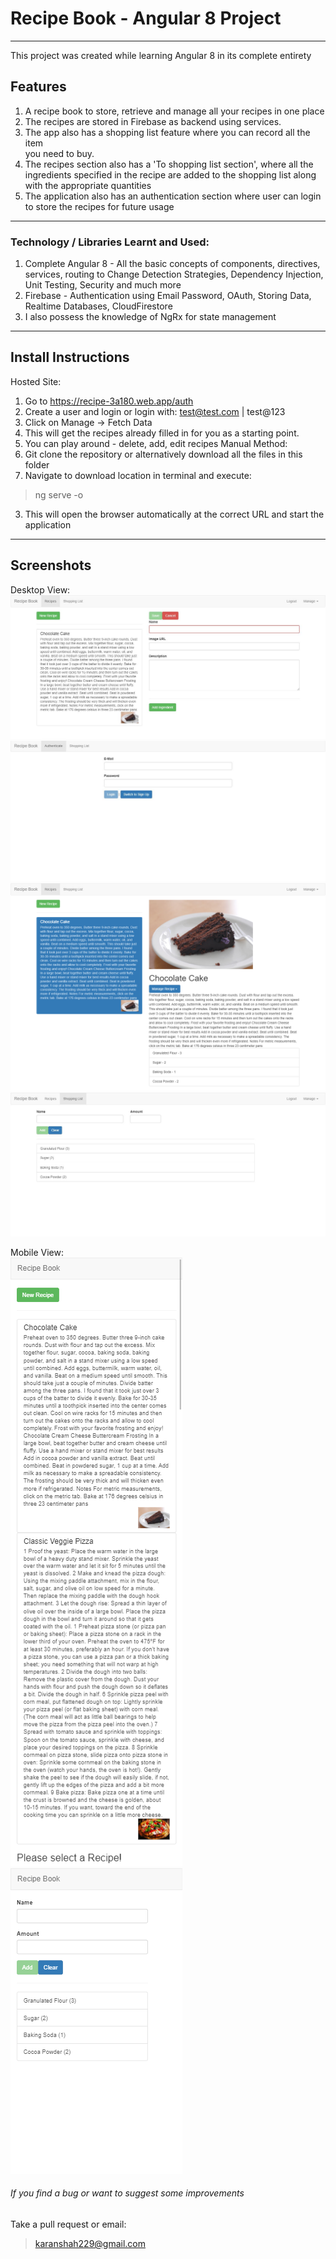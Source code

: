 # Recipe Book - Angular 8 Project

---

This project was created while learning Angular 8 in its complete entirety

## Features

1. A recipe book to store, retrieve and manage all your recipes in one place
2. The recipes are stored in Firebase as backend using services.
3. The app also has a shopping list feature where you can record all the item  
you need to buy.
4. The recipes section also has a 'To shopping list section', where all the  
ingredients specified in the recipe are added to the shopping list along  
with the appropriate quantities
5. The application also has an authentication section where user can login to  store the recipes for future usage

---

### Technology / Libraries Learnt and Used:
1. Complete Angular 8 - All the basic concepts of components, directives, services, routing to Change Detection Strategies, Dependency Injection, Unit Testing, Security and much more
2. Firebase - Authentication using Email Password, OAuth, Storing Data, Realtime Databases, CloudFirestore
3. I also possess the knowledge of NgRx for state management

---

## Install Instructions

Hosted Site:
1. Go to https://recipe-3a180.web.app/auth
2. Create a user and login or login with: test@test.com | test@123
3. Click on Manage -> Fetch Data
4. This will get the recipes already filled in for you as a starting point.
5. You can play around - delete, add, edit recipes
Manual Method:
1. Git clone the repository or alternatively download all the files in this folder
2. Navigate to download location in terminal and execute:
> ng serve -o
3. This will open the browser automatically at the correct URL and start the application

---

## Screenshots

Desktop View:  
![alt text](https://github.com/karanshah229/Recipe-Book/blob/master/screenshots/desktop_view/new_recipe_empty.JPG "Add New Recipe")  
![alt text](https://github.com/karanshah229/Recipe-Book/blob/master/screenshots/desktop_view/login_page.JPG "Login Page")  
![alt text](https://github.com/karanshah229/Recipe-Book/blob/master/screenshots/desktop_view/saved_recipes.JPG 'Saved Recipes')  
![alt text](https://github.com/karanshah229/Recipe-Book/blob/master/screenshots/desktop_view/ingredients_to_shopping_list.JPG 'Add ingredients to Shopping List')  

Mobile View:  
![alt text](https://github.com/karanshah229/Recipe-Book/blob/master/screenshots/mobile_view/mobile_view.jpg 'Saved Recipes')  
![alt text](https://github.com/karanshah229/Recipe-Book/blob/master/screenshots/mobile_view/mobile_view_2.jpg 'Shopping List')  

###### If you find a bug or want to suggest some improvements
Take a pull request or email:
> karanshah229@gmail.com

